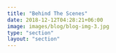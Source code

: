 ```yaml
---
title: "Behind The Scenes"
date: 2018-12-12T04:28:21+06:00
image: images/blog/blog-img-3.jpg
type: "section"
layout: "section"
---
```

